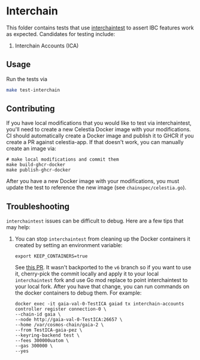 # Interchain

This folder contains tests that use [interchaintest](https://github.com/strangelove-ventures/interchaintest) to assert IBC features work as expected. Candidates for testing include:

1. Interchain Accounts (ICA)

## Usage

Run the tests via

```bash
make test-interchain
```

## Contributing

If you have local modifications that you would like to test via interchaintest, you'll need to create a new Celestia Docker image with your modifications. CI should automatically create a Docker image and publish it to GHCR if you create a PR against celestia-app. If that doesn't work, you can manually create an image via:

```shell
# make local modifications and commit them
make build-ghcr-docker
make publish-ghcr-docker
```

After you have a new Docker image with your modifications, you must update the test to reference the new image (see `chainspec/celestia.go`).

## Troubleshooting

`interchaintest` issues can be difficult to debug. Here are a few tips that may help:

1. You can stop `interchaintest` from cleaning up the Docker containers it created by setting an environment variable:

    ```shell
    export KEEP_CONTAINERS=true
    ```

    See [this PR](https://github.com/strangelove-ventures/interchaintest/pull/725). It wasn't backported to the `v6` branch so if you want to use it, cherry-pick the commit locally and apply it to your local `interchaintest` fork and use Go mod replace to point interchaintest to your local fork. After you have that change, you can run commands on the docker containers to debug them. For example:

    ```shell
    docker exec -it gaia-val-0-TestICA gaiad tx interchain-accounts controller register connection-0 \
    --chain-id gaia \
    --node http://gaia-val-0-TestICA:26657 \
    --home /var/cosmos-chain/gaia-2 \
    --from TestICA-gaia-pez \
    --keyring-backend test \
    --fees 300000uatom \
    --gas 300000 \
    --yes
    ```
